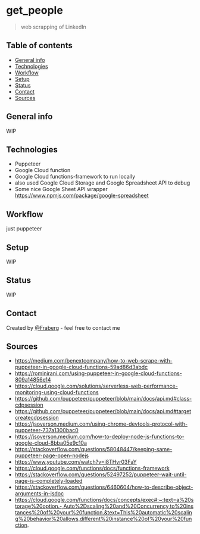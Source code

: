 # get_people
> web scrapping of LinkedIn

## Table of contents
* [General info](#general-info)
* [Technologies](#technologies)
* [Workflow](#workflow)
* [Setup](#setup)
* [Status](#status)
* [Contact](#contact)
* [Sources](#sources)

## General info
WIP

## Technologies
* Puppeteer
* Google Cloud function
* Google Cloud functions-framework to run locally
* also used Google Cloud Storage and Google Spreadsheet API to debug
* Some nice Google Sheet API wrapper https://www.npmjs.com/package/google-spreadsheet

## Workflow
just puppeteer

## Setup
WIP

## Status
WIP

## Contact
Created by [@Fraberg](https://github.com/Fraberg/) - feel free to contact me

## Sources
- https://medium.com/benextcompany/how-to-web-scrape-with-puppeteer-in-google-cloud-functions-59ad86d3abdc
- https://rominirani.com/using-puppeteer-in-google-cloud-functions-809a14856e14
- https://cloud.google.com/solutions/serverless-web-performance-monitoring-using-cloud-functions
- https://github.com/puppeteer/puppeteer/blob/main/docs/api.md#class-cdpsession
- https://github.com/puppeteer/puppeteer/blob/main/docs/api.md#targetcreatecdpsession
- https://jsoverson.medium.com/using-chrome-devtools-protocol-with-puppeteer-737a1300bac0
- https://jsoverson.medium.com/how-to-deploy-node-js-functions-to-google-cloud-8bba05e9c10a
- https://stackoverflow.com/questions/58048447/keeping-same-puppeteer-page-open-nodejs
- https://www.youtube.com/watch?v=i8THvr03FaY
- https://cloud.google.com/functions/docs/functions-framework
- https://stackoverflow.com/questions/52497252/puppeteer-wait-until-page-is-completely-loaded
- https://stackoverflow.com/questions/6460604/how-to-describe-object-arguments-in-jsdoc
- https://cloud.google.com/functions/docs/concepts/exec#:~:text=a%20storage%20option.-,Auto%2Dscaling%20and%20Concurrency,to%20instances%20of%20your%20function.&text=This%20automatic%20scaling%20behavior%20allows,different%20instance%20of%20your%20function.
